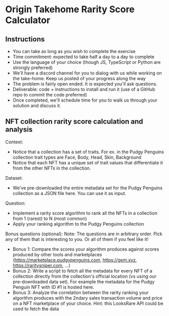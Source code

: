 # Origin Takehome Rarity Score Calculator

## Instructions
- You can take as long as you wish to complete the exercise
- Time commitment: expected to take half a day to a day to complete
- Use the language of your choice (though JS, TypeScript or Python are strongly preferred)
- We'll have a discord channel for you to dialog with us while working on the take-home. Keep us posted of your progress along the way
- The problem is fairly open ended. It is expected you'll ask questions. 
- Deliverable: code + instructions to install and run it (use of a GitHub repo to commit the code preferred)
- Once completed, we'll schedule time for you to walk us through your solution and discuss it.


## NFT collection rarity score calculation and analysis
Context:
- Notice that a collection has a set of traits. For ex. in the Pudgy Penguins collection trait types are Face, Body, Head, Skin, Background
- Notice that each NFT has a unique set of trait values that differentiate it from the other NFTs in the collection.

Dataset:
- We've pre-downloaded the entire metadata set for the Pudgy Penguins collection as a JSON file here. You can use it as input.

Question:
- Implement a rarity score algorithm to rank all the NFTs in a collection from 1 (rarest) to N (most common)
- Apply your ranking algorithm to the Pudgy Penguins collection

Bonus questions (optional):
Note: The questions are in arbitrary order. Pick any of them that is interesting to you. Or all of them if you feel like it!
- Bonus 1: Compare the scores your algorithm produces against scores produced by other tools and marketplaces (https://marketplace.pudgypenguins.com, https://gem.xyz, https://raritysniper.com, …)
- Bonus 2: Write a script to fetch all the metadata for every NFT of a collection directly from the collection's official location (vs using our pre-downloaded data set). For example the metadata for the Pudgy Penguin NFT with ID #1 is hosted here.
- Bonus 3: Analyze the correlation between the rarity ranking your algorithm produces with the 2ndary sales transaction volume and price on a NFT marketplace of your choice. Hint: this LooksRare API could be used to fetch the data
